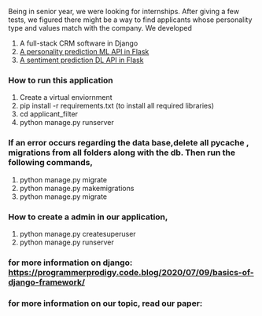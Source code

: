 Being in senior year, we were looking for internships. After giving a few tests, we figured there might be a way to find applicants whose personality type and values match with the company. We developed

1. A full-stack CRM software in Django
2. [A personality prediction ML API in Flask](https://github.com/kakabisht/Predicting-personality-from-text-using-AI)
3. [A sentiment prediction DL API in Flask](https://github.com/kavy9/emotion-prediction-api)

### How to run this application

1. Create a virtual enviornment
2. pip install -r requirements.txt (to install all required libraries)
3. cd applicant_filter
4. python manage.py runserver

### If an error occurs regarding the data base,delete all **pycache** , migrations from all folders along with the db. Then run the following commands,

1. python manage.py migrate
2. python manage.py makemigrations
3. python manage.py migrate

### How to create a admin in our application,

1. python manage.py createsuperuser
2. python manage.py runserver

### for more information on django: https://programmerprodigy.code.blog/2020/07/09/basics-of-django-framework/

### for more information on our topic, read our paper:
